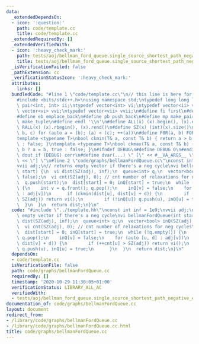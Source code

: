 ```yaml
---
data:
  _extendedDependsOn:
  - icon: ':question:'
    path: code/template.cc
    title: code/template.cc
  _extendedRequiredBy: []
  _extendedVerifiedWith:
  - icon: ':heavy_check_mark:'
    path: tests/aoj/bellman_ford_queue.single_source_shortest_path_negative_edges.test.cpp
    title: tests/aoj/bellman_ford_queue.single_source_shortest_path_negative_edges.test.cpp
  _isVerificationFailed: false
  _pathExtension: cc
  _verificationStatusIcon: ':heavy_check_mark:'
  attributes:
    links: []
  bundledCode: "#line 1 \"code/template.cc\"\n// this line is here for a reason\n\
    #include <bits/stdc++.h>\nusing namespace std;\ntypedef long long ll;\ntypedef\
    \ pair<int, int> ii;\ntypedef vector<int> vi;\ntypedef vector<ii> vii;\ntypedef\
    \ vector<vi> vvi;\ntypedef vector<vii> vvii;\n#define fi first\n#define se second\n\
    #define eb emplace_back\n#define pb push_back\n#define mp make_pair\n#define mt\
    \ make_tuple\n#define endl '\\n'\n#define ALL(x) (x).begin(), (x).end()\n#define\
    \ RALL(x) (x).rbegin(), (x).rend()\n#define SZ(x) (int)(x).size()\n#define FOR(a,\
    \ b, c) for (auto a = (b); (a) < (c); ++(a))\n#define F0R(a, b) FOR (a, 0, (b))\n\
    template <typename T>\nbool ckmin(T& a, const T& b) { return a > b ? a = b, true\
    \ : false; }\ntemplate <typename T>\nbool ckmax(T& a, const T& b) { return a <\
    \ b ? a = b, true : false; }\n#ifndef DEBUG\n#define DEBUG 0\n#endif\n#define\
    \ dout if (DEBUG) cerr\n#define dvar(...) \" [\" << #__VA_ARGS__ \": \" << (__VA_ARGS__)\
    \ << \"] \"\n#line 2 \"code/graphs/bellmanFordQueue.cc\"\nconst int inf = 1e9;\n\
    vvii adj;\n// returns empty vector if there's a neg cycle\nvi bellmanFordQueue(int\
    \ start) {\n  vi dist(SZ(adj), inf);\n  queue<int> q;\n  vector<bool> inQ(SZ(adj),\
    \ false);\n  vi cnt(SZ(adj), 0); // cnt number of relaxations for neg cycles\n\
    \  q.push(start);\n  dist[start] = 0; inQ[start] = true;\n  while (!q.empty())\
    \ {\n    int v = q.front(); q.pop();\n    inQ[v] = false;\n    for (auto [u, d]\
    \ : adj[v])\n      if (ckmin(dist[u], dist[v] + d)) {\n        if (++cnt[u] >\
    \ SZ(adj)) return vi();\n        if (!inQ[u]) q.push(u), inQ[u] = true;\n    \
    \  }\n  }\n  return dist;\n}\n"
  code: "#include \"../template.hh\"\nconst int inf = 1e9;\nvvii adj;\n// returns\
    \ empty vector if there's a neg cycle\nvi bellmanFordQueue(int start) {\n  vi\
    \ dist(SZ(adj), inf);\n  queue<int> q;\n  vector<bool> inQ(SZ(adj), false);\n\
    \  vi cnt(SZ(adj), 0); // cnt number of relaxations for neg cycles\n  q.push(start);\n\
    \  dist[start] = 0; inQ[start] = true;\n  while (!q.empty()) {\n    int v = q.front();\
    \ q.pop();\n    inQ[v] = false;\n    for (auto [u, d] : adj[v])\n      if (ckmin(dist[u],\
    \ dist[v] + d)) {\n        if (++cnt[u] > SZ(adj)) return vi();\n        if (!inQ[u])\
    \ q.push(u), inQ[u] = true;\n      }\n  }\n  return dist;\n}\n"
  dependsOn:
  - code/template.cc
  isVerificationFile: false
  path: code/graphs/bellmanFordQueue.cc
  requiredBy: []
  timestamp: '2020-10-29 11:30:05+01:00'
  verificationStatus: LIBRARY_ALL_AC
  verifiedWith:
  - tests/aoj/bellman_ford_queue.single_source_shortest_path_negative_edges.test.cpp
documentation_of: code/graphs/bellmanFordQueue.cc
layout: document
redirect_from:
- /library/code/graphs/bellmanFordQueue.cc
- /library/code/graphs/bellmanFordQueue.cc.html
title: code/graphs/bellmanFordQueue.cc
---
```

